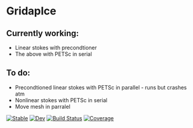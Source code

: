 # GridapIce


## Currently working:
 - Linear stokes with precondtioner
 - The above with PETSc in serial

## To do:
 - Precondtioned linear stokes with PETSc in parallel - runs but crashes atm
 - Nonlinear stokes with PETSc in serial
 - Move mesh in parralel




[![Stable](https://img.shields.io/badge/docs-stable-blue.svg)](https://dhrichards.github.io/GridapIce.jl/stable/)
[![Dev](https://img.shields.io/badge/docs-dev-blue.svg)](https://dhrichards.github.io/GridapIce.jl/dev/)
[![Build Status](https://github.com/dhrichards/GridapIce.jl/actions/workflows/CI.yml/badge.svg?branch=main)](https://github.com/dhrichards/GridapIce.jl/actions/workflows/CI.yml?query=branch%3Amain)
[![Coverage](https://codecov.io/gh/dhrichards/GridapIce.jl/branch/main/graph/badge.svg)](https://codecov.io/gh/dhrichards/GridapIce.jl)
